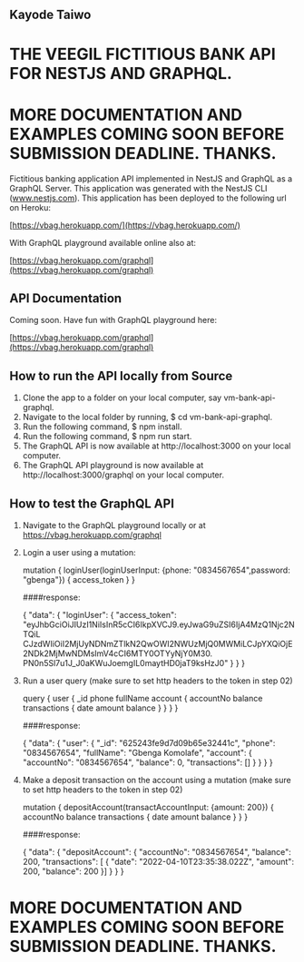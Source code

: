 ## Kayode Taiwo

# THE VEEGIL FICTITIOUS BANK API FOR NESTJS AND GRAPHQL.

# MORE DOCUMENTATION AND EXAMPLES COMING SOON BEFORE SUBMISSION DEADLINE. THANKS.

Fictitious banking application API implemented in NestJS and GraphQL as a GraphQL Server. This application was generated with the NestJS CLI (www.nestjs.com). This application has been deployed to the following url on Heroku:

[https://vbag.herokuapp.com/](https://vbag.herokuapp.com/)

With GraphQL playground available online also at:

[https://vbag.herokuapp.com/graphql](https://vbag.herokuapp.com/graphql)

## API Documentation

Coming soon. Have fun with GraphQL playground here:

[https://vbag.herokuapp.com/graphql](https://vbag.herokuapp.com/graphql)

## How to run the API locally from Source

01. Clone the app to a folder on your local computer, say vm-bank-api-graphql.
02. Navigate to the local folder by running, $ cd vm-bank-api-graphql.
03. Run the following command, $ npm install.
04. Run the following command, $ npm run start.
05. The GraphQL API is now available at http://localhost:3000 on your local computer.
05. The GraphQL API playground is now available at http://localhost:3000/graphql on your local computer.

## How to test the GraphQL API

01. Navigate to the GraphQL playground locally or at https://vbag.herokuapp.com/graphql
02. Login a user using a mutation:
   
    mutation {
	    loginUser(loginUserInput: {phone: "0834567654",password: "gbenga"}) {
        access_token
      }
    }

    ####response:

    {
      "data": {
        "loginUser": {
          "access_token": "eyJhbGciOiJIUzI1NiIsInR5cCI6IkpXVCJ9.eyJwaG9uZSI6IjA4MzQ1Njc2NTQiL
          CJzdWIiOiI2MjUyNDNmZTlkN2QwOWI2NWUzMjQ0MWMiLCJpYXQiOjE2NDk2MjMwNDMsImV4cCI6MTY0OTYyNjY0M30.
          PN0n5Sl7u1J_J0aKWuJoemgIL0maytHD0jaT9ksHzJ0"
        }
      }
    }

03. Run a user query (make sure to set http headers to the token in step 02)

    query {
      user {
        _id
        phone
        fullName
        account {
          accountNo
          balance
          transactions {
            date
            amount
            balance
          }
        }
      }
    }

    ####response:

    {
      "data": {
        "user": {
          "_id": "625243fe9d7d09b65e32441c",
          "phone": "0834567654",
          "fullName": "Gbenga Komolafe",
          "account": {
            "accountNo": "0834567654",
            "balance": 0,
            "transactions": []
          }
        }
      }
    }

04. Make a deposit transaction on the account using a mutation (make sure to set http headers to the token in step 02)

    mutation {
	    depositAccount(transactAccountInput: {amount: 200}) {
        accountNo
        balance
        transactions {
          date
          amount
          balance
        }
      }
    }

    ####response:

    {
      "data": {
        "depositAccount": {
          "accountNo": "0834567654",
          "balance": 200,
          "transactions": [
          {
            "date": "2022-04-10T23:35:38.022Z",
            "amount": 200,
            "balance": 200
          }]
        }
      }
    }
    

# MORE DOCUMENTATION AND EXAMPLES COMING SOON BEFORE SUBMISSION DEADLINE. THANKS.






